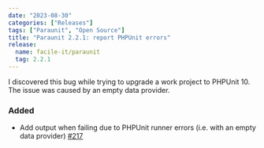 ```yaml
---
date: "2023-08-30"
categories: ["Releases"]
tags: ["Paraunit", "Open Source"]
title: "Paraunit 2.2.1: report PHPUnit errors"
release:
  name: facile-it/paraunit
  tag: 2.2.1
---
```


I discovered this bug while trying to upgrade a work project to PHPUnit 10. The issue was caused by an empty data provider.

<!--more-->
### Added
* Add output when failing due to PHPUnit runner errors (i.e. with an empty data provider) [#217](https://github.com/facile-it/paraunit/pull/217)
